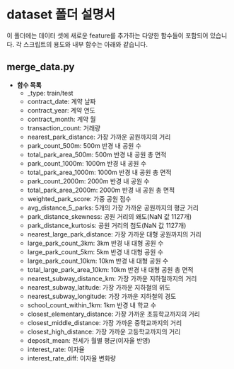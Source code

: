 # dataset 폴더 설명서
이 폴더에는 데이터 셋에 새로운 feature를 추가하는 다양한 함수들이 포함되어 있습니다. 각 스크립트의 용도와 내부 함수는 아래와 같습니다.

## merge_data.py
- **함수 목록**
  - _type: train/test
  - contract_date: 계약 날짜
  - contract_year: 계약 연도
  - contract_month: 계약 월
  - transaction_count: 거래량
  - nearest_park_distance: 가장 가까운 공원까지의 거리
  - park_count_500m: 500m 반경 내 공원 수
  - total_park_area_500m: 500m 반경 내 공원 총 면적
  - park_count_1000m: 1000m 반경 내 공원 수
  - total_park_area_1000m: 1000m 반경 내 공원 총 면적
  - park_count_2000m: 2000m 반경 내 공원 수
  - total_park_area_2000m: 2000m 반경 내 공원 총 면적
  - weighted_park_score: 가중 공원 점수
  - avg_distance_5_parks: 5개의 가장 가까운 공원까지의 평균 거리
  - park_distance_skewness: 공원 거리의 왜도(NaN 값 1127개)
  - park_distance_kurtosis: 공원 거리의 첨도(NaN 값 1127개)
  - nearest_large_park_distance: 가장 가까운 대형 공원까지의 거리
  - large_park_count_3km: 3km 반경 내 대형 공원 수
  - large_park_count_5km: 5km 반경 내 대형 공원 수
  - large_park_count_10km: 10km 반경 내 대형 공원 수
  - total_large_park_area_10km: 10km 반경 내 대형 공원 총 면적
  - nearest_subway_distance_km: 가장 가까운 지하철까지의 거리
  - nearest_subway_latitude: 가장 가까운 지하철의 위도
  - nearest_subway_longitude: 가장 가까운 지하철의 경도
  - school_count_within_1km: 1km 반경 내 학교 수
  - closest_elementary_distance: 가장 가까운 초등학교까지의 거리
  - closest_middle_distance: 가장 가까운 중학교까지의 거리
  - closest_high_distance: 가장 가까운 고등학교까지의 거리
  - deposit_mean: 전세가 월별 평균(이자율 반영)
  - interest_rate: 이자율
  - interest_rate_diff: 이자율 변화량